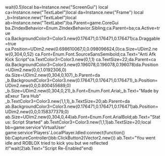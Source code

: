 wait(0.5)local ba=Instance.new("ScreenGui")
local ca=Instance.new("TextLabel")local da=Instance.new("Frame")
local _b=Instance.new("TextLabel")local ab=Instance.new("TextLabel")ba.Parent=game.CoreGui
ba.ZIndexBehavior=Enum.ZIndexBehavior.Sibling;ca.Parent=ba;ca.Active=true
ca.BackgroundColor3=Color3.new(0.176471,0.176471,0.176471)ca.Draggable=true
ca.Position=UDim2.new(0.698610067,0,0.098096624,0)ca.Size=UDim2.new(0,304,0,52)
ca.Font=Enum.Font.SourceSansSemibold;ca.Text="Anti Afk Kick Script"ca.TextColor3=Color3.new(0,1,1)
ca.TextSize=22;da.Parent=ca
da.BackgroundColor3=Color3.new(0.196078,0.196078,0.196078)da.Position=UDim2.new(0,0,1.0192306,0)
da.Size=UDim2.new(0,304,0,107)_b.Parent=da
_b.BackgroundColor3=Color3.new(0.176471,0.176471,0.176471)_b.Position=UDim2.new(0,0,0.800455689,0)
_b.Size=UDim2.new(0,304,0,21)_b.Font=Enum.Font.Arial;_b.Text="Made by aExeur Tara Hub"
_b.TextColor3=Color3.new(1,1,1)_b.TextSize=20;ab.Parent=da
ab.BackgroundColor3=Color3.new(0.176471,0.176471,0.176471)ab.Position=UDim2.new(0,0,0.158377379,0)
ab.Size=UDim2.new(0,304,0,44)ab.Font=Enum.Font.ArialBold;ab.Text="Status: Script Started"
ab.TextColor3=Color3.new(1,1,1)ab.TextSize=20;local bb=game:service'VirtualUser'
game:service'Players'.LocalPlayer.Idled:connect(function()
bb:CaptureController()bb:ClickButton2(Vector2.new())
ab.Text="You went idle and ROBLOX tried to kick you but we reflected it!"wait(2)ab.Text="Script Re-Enabled"end)
